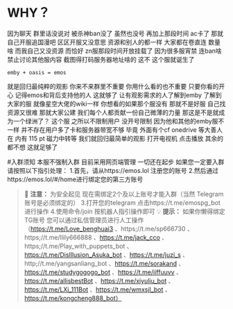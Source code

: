 # WHY？
因为聊天 群里话没说对 被杀神ban没了 虽然也没号 再加上那段时间 ac卡了 
那就自己开服追国漫吧
区区开服又没意思 资源和别人的都一样 大家都在卷直连 数量啥
而我自己又没资源
而恰好 zn服那段时间开放挂载了
因为很多服宵禁 连ban啥 禁止讨论其他服内容 截图得打码服务器地址啥的
这不 这个服就诞生了
```
emby + oasis = emos
```
就是回归最纯粹的观影
你来不来群里不重要 你用什么看的也不重要
只要你看的开心 记得emos和背后支持他的人 这就够了
让有观影需求的人了解到emby 了解到大家的服
就像星空大佬的wiki一样
你想看的如果那个服没有 那就不是好服
自己找资源又很难 那就大家公建
我们每个人都贡献一份自己微薄的力量 那这是不是就成为一个绿洲了？
这个服 之所以不限制用户 没开号限制
因为他和其他的emby服不一样 并不存在用户多了卡和服务器带宽不够
毕竟 外面有个cf onedrive 等大善人在
内有 115 pt 磁力中转等
我们就回归最简单的观影 打开电视机 点击播放 其余的都不想 这就足够了

#入群须知
本服不强制入群 目前采用网页端管理 一切还在起步 如果您一定要入群 请按照以下指引处理：
1.首先，请从https://emos.lol 注册您的账号
2.然后通过https://emos.lol/#/home进行绑定您的第三方账号
> :memo: **注意：** 为安全起见 现在需绑定2个及以上账号才能入群（当然 Telegram账号是必须绑定的）
3.打开您的telegram 点击https://t.me/emospg_bot 进行操作
4.使用命令/join 按机器人指引操作即可
> :bulb: **提示：** 如果你懒得绑定TG账号 您可以通过私信管理员进行人工操作 （https://t.me/Love_benghuai3 、https;//t.me/sp666730 、https;//t.me/llily666888 、https://t.me/jack_cco 、https;//t.me/Play_with_puppets_bot 、https://t.me/DisIllusion_Asuka_bot 、https://t.me/juzi_s 、http;//t.me/yangsanliang_bot  、https://t.me/sorakand 、https://t.me/studygogogo_bot 、https://t.me/iiffuuvv 、https://t.me/allisbestBot 、https://t.me/xiyuliu_bot 、 https://t.me/LXi_111Bot 、https://t.me/wmxsjl_bot 、https://t.me/kongcheng888_bot）